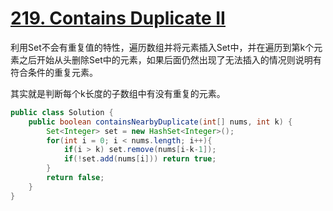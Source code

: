# [219. Contains Duplicate II](https://leetcode.com/problems/contains-duplicate-ii/)

利用Set不会有重复值的特性，遍历数组并将元素插入Set中，并在遍历到第k个元素之后开始从头删除Set中的元素，如果后面仍然出现了无法插入的情况则说明有符合条件的重复元素。

其实就是判断每个k长度的子数组中有没有重复的元素。

```java
public class Solution {
    public boolean containsNearbyDuplicate(int[] nums, int k) {
        Set<Integer> set = new HashSet<Integer>();
        for(int i = 0; i < nums.length; i++){
            if(i > k) set.remove(nums[i-k-1]);
            if(!set.add(nums[i])) return true;
        }
        return false;
    }
}
```